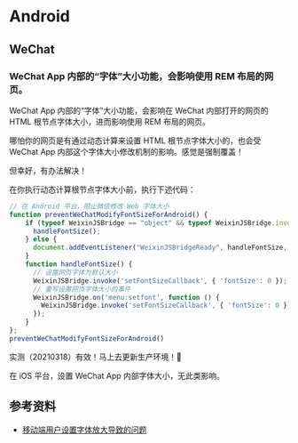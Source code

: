 # Android

## WeChat

### WeChat App 内部的“字体”大小功能，会影响使用 REM 布局的网页。

WeChat App 内部的“字体”大小功能，会影响在 WeChat 内部打开的网页的 HTML 根节点字体大小，进而影响使用 REM 布局的网页。

哪怕你的网页是有通过动态计算来设置 HTML 根节点字体大小的，也会受 WeChat App 内部这个字体大小修改机制的影响。感觉是强制覆盖！

但幸好，有办法解决！

在你执行动态计算根节点字体大小前，执行下述代码：

```javascript
// 在 Android 平台，阻止微信修改 Web 字体大小
function preventWeChatModifyFontSizeForAndroid() {
    if (typeof WeixinJSBridge == "object" && typeof WeixinJSBridge.invoke == "function") {
      handleFontSize();
    } else {
      document.addEventListener("WeixinJSBridgeReady", handleFontSize, false);
    }
    function handleFontSize() {
      // 设置网页字体为默认大小
      WeixinJSBridge.invoke('setFontSizeCallback', { 'fontSize': 0 });
      // 重写设置网页字体大小的事件
      WeixinJSBridge.on('menu:setfont', function () {
        WeixinJSBridge.invoke('setFontSizeCallback', { 'fontSize': 0 });
      });
    }
};
preventWeChatModifyFontSizeForAndroid()
```

实测（20210318）有效！马上去更新生产环境！🙌

在 iOS 平台，设置 WeChat App 内部字体大小，无此类影响。

## 参考资料

* [移动端用户设置字体放大导致的问题](https://www.cnblogs.com/axl234/p/7753187.html)

